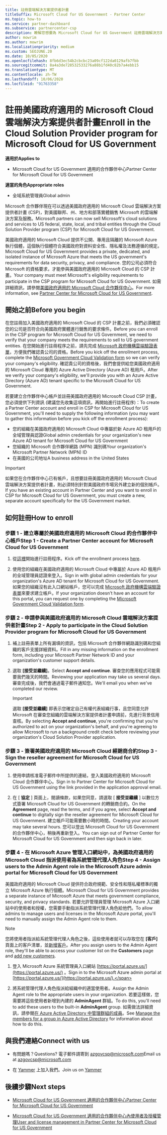 ```yaml
---
title: 註冊雲端解決方案提供者計畫
titleSuffix: Microsoft Cloud for US Government - Partner Center
ms.topic: how-to
ms.service: partner-dashboard
ms.subservice: partnercenter-csp
description: 瞭解您想要為 Microsoft Cloud for US Government 註冊雲端解決方案提供者計畫之合作夥伴的 CSP 計畫需求。
author: mowrim
ms.author: mowrim
ms.localizationpriority: medium
ms.custom: SEOJUNE.20
ms.date: 10/05/2020
ms.openlocfilehash: 8fb6d3ec54b2cbcbc23a09cf122da0129afb7fbb
ms.sourcegitcommit: 8a4a3de728532533276a88b1fd40c82b7a4ebb15
ms.translationtype: MT
ms.contentlocale: zh-TW
ms.lasthandoff: 10/06/2020
ms.locfileid: "91763358"
---
```

# <a name="enroll-in-the-cloud-solution-provider-program-for-microsoft-cloud-for-us-government"></a><span data-ttu-id="dd713-103">註冊美國政府適用的 Microsoft Cloud 雲端解決方案提供者計畫</span><span class="sxs-lookup"><span data-stu-id="dd713-103">Enroll in the Cloud Solution Provider program for Microsoft Cloud for US Government</span></span>

<span data-ttu-id="dd713-104">**適用於**</span><span class="sxs-lookup"><span data-stu-id="dd713-104">**Applies to**</span></span>

- <span data-ttu-id="dd713-105">Microsoft Cloud for US Government 適用的合作夥伴中心</span><span class="sxs-lookup"><span data-stu-id="dd713-105">Partner Center for Microsoft Cloud for US Government</span></span>

<span data-ttu-id="dd713-106">**適當的角色**</span><span class="sxs-lookup"><span data-stu-id="dd713-106">**Appropriate roles**</span></span>

- <span data-ttu-id="dd713-107">全域系統管理員</span><span class="sxs-lookup"><span data-stu-id="dd713-107">Global admin</span></span>

<span data-ttu-id="dd713-108">Microsoft 合作夥伴現在可以透過美國政府適用的 Microsoft Cloud 雲端解決方案提供者計畫 (CSP)，對美國聯邦、州、地方和部落實體銷售 Microsoft 的雲端解決方案及服務。</span><span class="sxs-lookup"><span data-stu-id="dd713-108">Microsoft partners can now sell Microsoft's cloud solutions and services to US federal, state, local, and tribal entities through the Cloud Solution Provider program (CSP) for Microsoft Cloud for US Government.</span></span>

<span data-ttu-id="dd713-109">美國政府適用的 Microsoft Cloud 提供不公開、專用且隔離的 Microsoft Azure 執行個體，這個執行個體符合美國政府對資料安全性、隱私權及法務遵循的規定。</span><span class="sxs-lookup"><span data-stu-id="dd713-109">Microsoft Cloud for US Government provides a private, dedicated, and isolated instance of Microsoft Azure that meets the US government's requirements for data security, privacy, and compliance.</span></span> <span data-ttu-id="dd713-110">您的公司必須符合 Microsoft 的資格要求，才能參與美國政府適用的 Microsoft Cloud 的 CSP 計畫。</span><span class="sxs-lookup"><span data-stu-id="dd713-110">Your company must meet Microsoft's eligibility requirements to participate in the CSP program for Microsoft Cloud for US Government.</span></span> <span data-ttu-id="dd713-111">如需詳細資訊，請參閱[美國政府適用的 Microsoft Cloud 合作夥伴中心](partner-center-for-microsoft-us-govt-cloud.md)。</span><span class="sxs-lookup"><span data-stu-id="dd713-111">For more information, see [Partner Center for Microsoft Cloud for US Government](partner-center-for-microsoft-us-govt-cloud.md).</span></span>

## <a name="before-you-begin"></a><span data-ttu-id="dd713-112">開始之前</span><span class="sxs-lookup"><span data-stu-id="dd713-112">Before you begin</span></span>

<span data-ttu-id="dd713-113">在您註冊加入美國政府適用的 Microsoft Cloud 的 CSP 計畫之前，我們必須確認您的公司是否符合向美國政府實體進行銷售的要求條件。</span><span class="sxs-lookup"><span data-stu-id="dd713-113">Before you can enroll in the CSP program for Microsoft Cloud for US Government, we need to verify that your company meets the requirements to sell to US government entities.</span></span> <span data-ttu-id="dd713-114">在您開始進行註冊程序之前，請先完成 [Microsoft 政府機構雲端驗證表單](https://azuregov.microsoft.com/csp)，方便我們確認貴公司的資格。</span><span class="sxs-lookup"><span data-stu-id="dd713-114">Before you kick off the enrollment process, complete the [Microsoft Government Cloud Validation form](https://azuregov.microsoft.com/csp) so we can verify your company's eligibility.</span></span> <span data-ttu-id="dd713-115">確認貴公司的資格後，我們會提供給您美國政府適用的 Microsoft Cloud 專用的 Azure Active Directory (Azure AD) 租用戶。</span><span class="sxs-lookup"><span data-stu-id="dd713-115">After we verify your company's eligibility, we'll provide you with an Azure Active Directory (Azure AD) tenant specific to the Microsoft Cloud for US Government.</span></span>  

<span data-ttu-id="dd713-116">若要建立合作夥伴中心帳戶並註冊美國政府適用的 Microsoft Cloud CSP 計畫，您必須提供下列資訊 (建議您先收集這項資訊，再開始進行註冊程序)：</span><span class="sxs-lookup"><span data-stu-id="dd713-116">To create a Partner Center account and enroll in CSP for Microsoft Cloud for US Government, you'll need to supply the following information (you may want to gather this information before you kick off the enrollment process):</span></span>

- <span data-ttu-id="dd713-117">您的組織在美國政府適用的 Microsoft Cloud 中專屬於新 Azure AD 租用戶的全域管理員認證</span><span class="sxs-lookup"><span data-stu-id="dd713-117">Global admin credentials for your organization's new Azure AD tenant for Microsoft Cloud for US Government</span></span>
- <span data-ttu-id="dd713-118">您組織的 Microsoft 合作夥伴網路 (MPN) 識別碼</span><span class="sxs-lookup"><span data-stu-id="dd713-118">Your organization's Microsoft Partner Network (MPN) ID</span></span>
- <span data-ttu-id="dd713-119">在美國的公司地址</span><span class="sxs-lookup"><span data-stu-id="dd713-119">A business address in the United States</span></span>

> [!IMPORTANT]  
> <span data-ttu-id="dd713-120">如果您在合作夥伴中心已有帳戶，且想要註冊美國政府適用的 Microsoft Cloud 雲端解決方案提供者計畫，則必須特別針對美國政府市場另外建立新的個別帳戶。</span><span class="sxs-lookup"><span data-stu-id="dd713-120">If you have an existing account in Partner Center and you want to enroll in CSP for Microsoft Cloud for US Government, you must create a new, separate account specifically for the US Government market.</span></span>

## <a name="how-to-enroll"></a><span data-ttu-id="dd713-121">如何註冊</span><span class="sxs-lookup"><span data-stu-id="dd713-121">How to enroll</span></span>

### <a name="step-1---create-a-partner-center-account-for-microsoft-cloud-for-us-government"></a><span data-ttu-id="dd713-122">步驟 1 - 建立專屬於美國政府適用的 Microsoft Cloud 的合作夥伴中心帳戶</span><span class="sxs-lookup"><span data-stu-id="dd713-122">Step 1 - Create a Partner Center account for Microsoft Cloud for US Government</span></span>

1. <span data-ttu-id="dd713-123">從[這裡](https://partnercenter.microsoft.com/register/resellerusgjoinnow)開始進行註冊程序。</span><span class="sxs-lookup"><span data-stu-id="dd713-123">Kick off the enrollment process [here](https://partnercenter.microsoft.com/register/resellerusgjoinnow).</span></span>

2. <span data-ttu-id="dd713-124">使用您的組織在美國政府適用的 Microsoft Cloud 中專屬於 Azure AD 租用戶的全域管理員認證來登入。</span><span class="sxs-lookup"><span data-stu-id="dd713-124">Sign in with global admin credentials for your organization's Azure AD tenant for Microsoft Cloud for US Government.</span></span> <span data-ttu-id="dd713-125">如果您的組織沒有此入口網站帳戶，您可以完成 [Microsoft 政府機構雲端驗證表單](https://azuregov.microsoft.com/csp)來要求建立帳戶。</span><span class="sxs-lookup"><span data-stu-id="dd713-125">If your organization doesn't have an account for this portal, you can request one by completing the [Microsoft Government Cloud Validation form](https://azuregov.microsoft.com/csp).</span></span>

### <a name="step-2---apply-to-participate-in-the-cloud-solution-provider-program-for-microsoft-cloud-for-us-government"></a><span data-ttu-id="dd713-126">步驟 2 - 申請參與美國政府適用的 Microsoft Cloud 雲端解決方案提供者計畫</span><span class="sxs-lookup"><span data-stu-id="dd713-126">Step 2 - Apply to participate in the Cloud Solution Provider program for Microsoft Cloud for US Government</span></span>

1. <span data-ttu-id="dd713-127">補上註冊表單上所有漏填的資訊，包括 Microsoft 合作夥伴網路識別碼和您組織的客戶支援詳細資料。</span><span class="sxs-lookup"><span data-stu-id="dd713-127">Fill in any missing information on the enrollment form, including your Microsoft Partner Network ID and your organization's customer support details.</span></span>

2. <span data-ttu-id="dd713-128">選取 **\[接受並繼續\]**。</span><span class="sxs-lookup"><span data-stu-id="dd713-128">Select **Accept and continue**.</span></span> <span data-ttu-id="dd713-129">審查您的應用程式可能需要我們幾天的時間。</span><span class="sxs-lookup"><span data-stu-id="dd713-129">Reviewing your application may take us several days.</span></span> <span data-ttu-id="dd713-130">審查完成後，我們會通過電子郵件通知您。</span><span class="sxs-lookup"><span data-stu-id="dd713-130">We'll email you when we've completed our review.</span></span>

   > [!IMPORTANT]
   > <span data-ttu-id="dd713-131">選取 **\[接受並繼續\]** 即表示您確定自己有權代表組織行事，且您同意允許 Microsoft 在審查您組織的雲端解決方案提供者計畫申請前，先進行背景信用查核。</span><span class="sxs-lookup"><span data-stu-id="dd713-131">By selecting **Accept and continue**, you're confirming that you're authorized to act on your organization's behalf, and you're agreeing to allow Microsoft to run a background credit check before reviewing your organization's Cloud Solution Provider application.</span></span>

### <a name="step-3---sign-the-reseller-agreement-for-microsoft-cloud-for-us-government"></a><span data-ttu-id="dd713-132">步驟 3 - 簽署美國政府適用的 Microsoft Cloud 經銷商合約</span><span class="sxs-lookup"><span data-stu-id="dd713-132">Step 3 - Sign the reseller agreement for Microsoft Cloud for US Government</span></span>

1. <span data-ttu-id="dd713-133">使用申請核准電子郵件中所提供的連結，登入美國政府適用的 Microsoft Cloud 合作夥伴中心。</span><span class="sxs-lookup"><span data-stu-id="dd713-133">Sign in to Partner Center for Microsoft Cloud for US Government using the link provided in the application approval email.</span></span>

2. <span data-ttu-id="dd713-134">在 [ **協定** ] 頁面上，閱讀條款，如果您同意，請選取 [ **接受並繼續** ] 以數位方式簽署 Microsoft Cloud for US Government 的轉銷商合約。</span><span class="sxs-lookup"><span data-stu-id="dd713-134">On the **Agreement** page, read the terms, and if you agree, select **Accept and continue** to digitally sign the reseller agreement for Microsoft Cloud for US Government.</span></span> <span data-ttu-id="dd713-135">建立帳戶可能需要數小時的時間。</span><span class="sxs-lookup"><span data-stu-id="dd713-135">Creating your account may take several hours.</span></span> <span data-ttu-id="dd713-136">您可以登出 Microsoft Cloud for US Government 的合作夥伴中心，稍後再重新登入。</span><span class="sxs-lookup"><span data-stu-id="dd713-136">You can sign out of Partner Center for Microsoft Cloud for US Government and then sign back in later.</span></span>

### <a name="step-4---assign-users-to-the-admin-agent-role-in-the-microsoft-azure-admin-portal-for-microsoft-cloud-for-us-government"></a><span data-ttu-id="dd713-137">步驟 4 - 在 Microsoft Azure 管理入口網站中，為美國政府適用的 Microsoft Cloud 指派使用者為系統管理代理人角色</span><span class="sxs-lookup"><span data-stu-id="dd713-137">Step 4 - Assign users to the Admin Agent role in the Microsoft Azure admin portal for Microsoft Cloud for US Government</span></span>

<span data-ttu-id="dd713-138">美國政府適用的 Microsoft Cloud 提供符合政府規範、安全性和隱私權標準的獨立 Microsoft Azure 執行個體。</span><span class="sxs-lookup"><span data-stu-id="dd713-138">Microsoft Cloud for US Government provides a separate instance of Microsoft Azure that meets government compliance, security, and privacy standards.</span></span> <span data-ttu-id="dd713-139">若要允許管理員管理 Microsoft Azure 入口網站中的使用者和授權，您需要手動指派系統管理代理人角色給他們。</span><span class="sxs-lookup"><span data-stu-id="dd713-139">To allow admins to manage users and licenses in the Microsoft Azure portal, you'll need to manually assign the Admin Agent role to them.</span></span>

> [!NOTE]
> <span data-ttu-id="dd713-140">您將使用者指派給系統管理代理人角色之後，這些使用者就可以存取您在 **\[客戶\]** 頁面上的客戶清單，並[新增客戶](add-a-new-customer.md)。</span><span class="sxs-lookup"><span data-stu-id="dd713-140">After you assign users to the Admin Agent role, they'll be able to access your customer list on the **Customers** page and [add new customers](add-a-new-customer.md).</span></span>

1. <span data-ttu-id="dd713-141">登入 Microsoft Azure 系統管理員入口網站 [https://portal.azure.us/](https://portal.azure.us/) 。</span><span class="sxs-lookup"><span data-stu-id="dd713-141">Sign in to the Microsoft Azure admin portal at [https://portal.azure.us/](https://portal.azure.us/).</span></span>

2. <span data-ttu-id="dd713-142">將系統管理代理人角色指派給組織中的適當使用者。</span><span class="sxs-lookup"><span data-stu-id="dd713-142">Assign the Admin Agent role to the appropriate users in your organization.</span></span> <span data-ttu-id="dd713-143">若要這樣做，您需要將這些使用者新增到內建的 **AdminAgent** 群組。</span><span class="sxs-lookup"><span data-stu-id="dd713-143">To do this, you'll need to add these users to the built-in **AdminAgent** group.</span></span> <span data-ttu-id="dd713-144">如需做法詳細資訊，請參閱[在 Azure Active Directory 中管理群組的成員](/azure/active-directory/active-directory-groups-members-azure-portal)。</span><span class="sxs-lookup"><span data-stu-id="dd713-144">See [Manage the members for a group in Azure Active Directory](/azure/active-directory/active-directory-groups-members-azure-portal) for information about how to do this.</span></span>

## <a name="connect-with-us"></a><span data-ttu-id="dd713-145">與我們連絡</span><span class="sxs-lookup"><span data-stu-id="dd713-145">Connect with us</span></span>

- <span data-ttu-id="dd713-146">有問題嗎？</span><span class="sxs-lookup"><span data-stu-id="dd713-146">Questions?</span></span> <span data-ttu-id="dd713-147">電子郵件請寄到 azgovcsp@microsoft.com</span><span class="sxs-lookup"><span data-stu-id="dd713-147">Email us at azgovcsp@microsoft.com</span></span>

- <span data-ttu-id="dd713-148">在 [Yammer](https://www.yammer.com/cloudpartnercommunity/#/threads/inGroup?type=in_group&feedId=11509777) 上加入我們。</span><span class="sxs-lookup"><span data-stu-id="dd713-148">Join us on [Yammer](https://www.yammer.com/cloudpartnercommunity/#/threads/inGroup?type=in_group&feedId=11509777)</span></span>

## <a name="next-steps"></a><span data-ttu-id="dd713-149">後續步驟</span><span class="sxs-lookup"><span data-stu-id="dd713-149">Next steps</span></span>

- [<span data-ttu-id="dd713-150">Microsoft Cloud for US Government 適用的合作夥伴中心</span><span class="sxs-lookup"><span data-stu-id="dd713-150">Partner Center for Microsoft Cloud for US Government</span></span>](partner-center-for-microsoft-us-govt-cloud.md)

- [<span data-ttu-id="dd713-151">Microsoft Cloud for US Government 適用的合作夥伴中心內使用者及授權管理</span><span class="sxs-lookup"><span data-stu-id="dd713-151">User and license management in Partner Center for Microsoft Cloud for US Government</span></span>](user-management-in-partner-center-for-microsoft-us-govt-cloud.md)